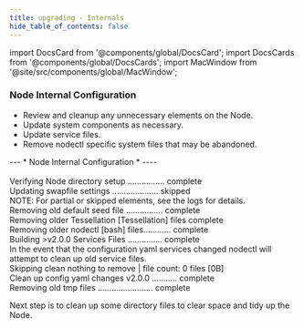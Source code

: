 ```yaml
---
title: upgrading - Internals
hide_table_of_contents: false
---
```

<intro-end />

import DocsCard from '@components/global/DocsCard';
import DocsCards from '@components/global/DocsCards';
import MacWindow from '@site/src/components/global/MacWindow';

<head>
  <title>MainNet 2.0 Automation with nodectl</title>
  <meta
    name="description"
    content="MainNet 2.0 Automation - Upgrade Tessellation with nodectl"
  />
</head>

### Node Internal Configuration

- Review and cleanup any unnecessary elements on the Node.
- Update system components as necessary.
- Update service files.
- Remove nodectl specific system files that may be abandoned.

<MacWindow>
--- * Node Internal Configuration * ----<br />
<br />
Verifying Node directory setup ................ complete<br />                                                  
Updating swapfile settings .................... skipped<br />                                                 
NOTE: For partial or skipped elements, see the logs for details.<br />
Removing old default seed file ................ complete<br />                                    
Removing older Tessellation [Tessellation] files complete<br />                                        
Removing older nodectl [bash] files............ complete<br />                                  
Building >v2.0.0 Services Files ............... complete<br />                                   
In the event that the configuration yaml services changed nodectl will attempt to clean up old
service files.<br />
Skipping clean nothing to remove | file count:  0 files [0B]<br />                                            
Clean up config yaml changes v2.0.0 ........... complete<br />                                                  
Removing old tmp files ........................ complete<br />           
</MacWindow>

Next step is to clean up some directory files to clear space and tidy up the Node.